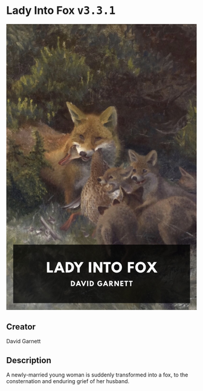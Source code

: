 
# Lady Into Fox <kbd>v3.3.1</kbd>

<center>
  <img src="./cover-1024.jpg"/>
</center>

## Creator
David Garnett

## Description
A newly-married young woman is suddenly transformed into a fox, to the consternation and enduring grief of her husband.
